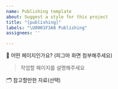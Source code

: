 ```yaml
---
name: Publishing template
about: Suggest a style for this project
title: "[publishing]"
labels: "\U0001F3A8 Publishing"
assignees: ''

---
```


🎨 어떤 페이지인가요? (피그마 화면 첨부해주세요)
> 작업할 페이지를 설명해주세요

🗂️ 참고할만한 자료(선택)
